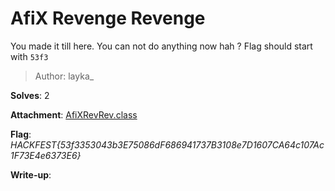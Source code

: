 # AfiX Revenge Revenge

You made it till here. You can not do anything now hah ?
Flag should start with `53f3`
> Author: layka_

**Solves**: 2

**Attachment**: [AfiXRevRev.class](/AfiXRevRev.class)

**Flag**:  *HACKFEST{53f3353043b3E75086dF686941737B3108e7D1607CA64c107Ac1F73E4e6373E6}*

**Write-up**:
